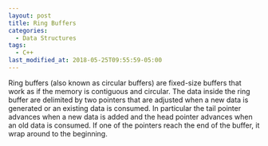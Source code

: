 ```yaml
---
layout: post
title: Ring Buffers
categories:
  - Data Structures
tags:
  - C++
last_modified_at: 2018-05-25T09:55:59-05:00
---
```


Ring buffers (also known as circular buffers) are fixed-size buffers that work
as if the memory is contiguous and circular. The data inside the ring buffer are
delimited by two pointers that are adjusted when a new data is generated or an
existing data is consumed. In particular the tail pointer advances when a new
data is added and the head pointer advances when an old data is consumed. If one
of the pointers reach the end of the buffer, it wrap around to the beginning.
